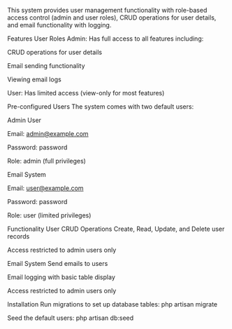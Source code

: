 This system provides user management functionality with role-based access control (admin and user roles), CRUD operations for user details, and email functionality with logging.

Features
User Roles
Admin: Has full access to all features including:

CRUD operations for user details

Email sending functionality

Viewing email logs

User: Has limited access (view-only for most features)

Pre-configured Users
The system comes with two default users:

Admin User

Email: admin@example.com

Password: password

Role: admin (full privileges)

Email System

Email: user@example.com

Password: password

Role: user (limited privileges)

Functionality
User CRUD Operations
Create, Read, Update, and Delete user records

Access restricted to admin users only

Email System
Send emails to users

Email logging with basic table display

Access restricted to admin users only

Installation
Run migrations to set up database tables:
php artisan migrate

Seed the default users:
php artisan db:seed
